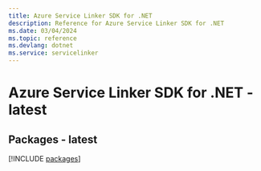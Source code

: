 ```yaml
---
title: Azure Service Linker SDK for .NET
description: Reference for Azure Service Linker SDK for .NET
ms.date: 03/04/2024
ms.topic: reference
ms.devlang: dotnet
ms.service: servicelinker
---
```

# Azure Service Linker SDK for .NET - latest
## Packages - latest
[!INCLUDE [packages](service-linker-index.md)]